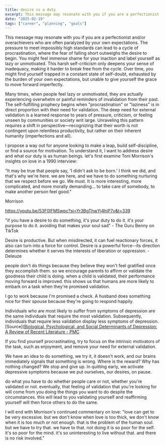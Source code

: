 ```yaml
---
title: desire is a duty
excerpt: This message may resonate with you if you are a perfectionist and/or overachievers who are often paralyzed by your own expectations. The pressure to meet impossibly high standards can lead to a cycle of procrastination, where the fear of falling short outweighs the desire to begin. You might feel immense shame for your inaction and label yourself as lazy or unmotivated. This harsh self-criticism only deepens your sense of inadequacy, making it harder to break free from the cycle...
date: "2025-02-19"
tags: ["career", "planning", "goals"]
---
```

This message may resonate with you if you are a perfectionist and/or overachievers who are often paralyzed by your own expectations. The pressure to meet impossibly high standards can lead to a cycle of procrastination, where the fear of falling short outweighs the desire to begin. You might feel immense shame for your inaction and label yourself as lazy or unmotivated. This harsh self-criticism only deepens your sense of inadequacy, making it harder to break free from the cycle. Over time, you might find yourself trapped in a constant state of self-doubt, exhausted by the burden of your own expectations, but unable to give yourself the grace to move forward imperfectly.

Many times, when people feel lazy or unmotivated, they are actually experiencing overwhelm or painful reminders of invalidation from their past. The self-fulfilling prophecy begins when "procrastination" or "laziness" is in direct proportion with their need for validation. The deep need for external validation is a learned response to years of pressure, criticism, or feeling unseen by communities or society writ large. Unraveling this pattern requires a shift in perspective—recognizing that their worth is not contingent upon relentless productivity, but rather on their inherent humanity (imperfections and all).

I propose a way out for anyone looking to make a leap, build self-discipline, or find a source for motivation. To understand it, I want to address desire and what our duty is as human beings. let's first examine Toni Morrison's insights on love in a 1990 interview:

"It may be true that people say, 'I didn't ask to be born.' I think we did, and that's why we're here. we are here, and we have to do something nurturing that we respect before we go. We must. It is more interesting, more complicated, and more morally demanding... to take care of somebody, to make another person feel good." 

Morrison

https://youtu.be/53F0lFMSwpc?si=Yr3BgThwYj4hjP7v&t=339


"if you have a desire to do something, it's your duty to do it. it's your purpose to do it. avoiding that makes your soul sad" - The Guru Benny on TikTok


Desire is productive. But when misdirected, it can fuel reactionary forces, it also can turn into a force for control. Desire is a powerful force--its direction determines whether it serves the interests of liberation or oppression. - Deleuze

people don't do things because they believe they won't feel gratified once they accomplish them. so we encourage parents to affirm or validate the goodness their child is doing. when a child is validated, their performance moving forward is improved. this shows us that humans are more likely to embark on a task when they're promised validation. 

I go to work because I'm promised a check. A husband does something nice for their spouse because they're going to respond happily. 

Individuals who are most likely to suffer from symptoms of depression are the same individuals that require the most validation. Subsequently, individuals that require less validation display less symptoms of depression.  [Source]([Biological, Psychological, and Social Determinants of Depression: A Review of Recent Literature - PMC](https://pmc.ncbi.nlm.nih.gov/articles/PMC8699555/)

If you find yourself procrastinating, try to focus on the intrinsic motivators of the task, such as enjoyment, and remove your need for external validation.

We have an idea to do something, we try it, it doesn't work, and our brains immediately signals that something is wrong. Where is the reward? Why has nothing changed? We stop and give up. In quitting early, we activate depressive symptoms because we put ourselves, our desires, on pause.

do what you have to do whether people care or not, whether you're validated or not. eventually, that feeling of validation that you're looking for will come from you doing the things you want to do despite the circumstances. this will lead to you validating yourself and reaffirming yourself will then force others to do the same.

I will end with Morrison's continued commentary on love: "love can get to be very excessive. but we don't know when love is too thick, we don't know when it is too much or not enough. that is the problem of the human soul. but we have to try that. we have to that. not doing it is so poor for the self. it's so poor for the mind. it's so uninteresting to live without that. and there is no risk involved."